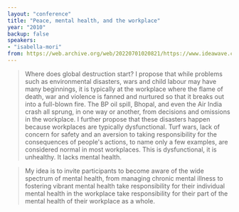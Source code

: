 ```yaml
---
layout: "conference"
title: "Peace, mental health, and the workplace"
year: "2010"
backup: false
speakers:
- "isabella-mori"
from: https://web.archive.org/web/20220701020821/https://www.ideawave.ca/the-conference/peace-mental-health-and-the-workplace/
---
```


> Where does global destruction start? I propose that while problems such as environmental disasters, wars and child labour may have many beginnings, it is typically at the workplace where the flame of death, war and violence is fanned and nurtured so that it breaks out into a full-blown fire. The BP oil spill, Bhopal, and even the Air India crash all sprung, in one way or another, from decisions and omissions in the workplace. I further propose that these disasters happen because workplaces are typically dysfunctional. Turf wars, lack of concern for safety and an aversion to taking responsibility for the consequences of people's actions, to name only a few examples, are considered normal in most workplaces. This is dysfunctional, it is unhealthy. It lacks mental health.

> My idea is to invite participants to become aware of the wide spectrum of mental health, from managing chronic mental illness to fostering vibrant mental health take responsibility for their individual mental health in the workplace take responsibility for their part of the mental health of their workplace as a whole.
